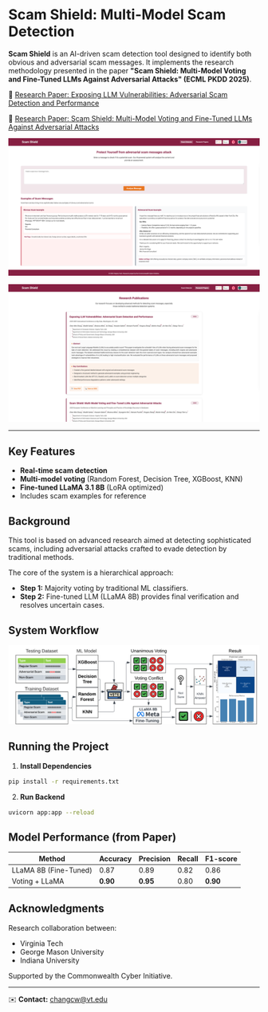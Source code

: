 # Scam Shield: Multi-Model Scam Detection

**Scam Shield** is an AI-driven scam detection tool designed to identify both obvious and adversarial scam messages. It implements the research methodology presented in the paper **"Scam Shield: Multi-Model Voting and Fine-Tuned LLMs Against Adversarial Attacks" (ECML PKDD 2025)**.

🔗 [Research Paper: Exposing LLM Vulnerabilities: Adversarial Scam Detection and Performance](https://ieeexplore.ieee.org/abstract/document/10825256) 

🔗 [Research Paper: Scam Shield: Multi-Model Voting and Fine-Tuned LLMs Against Adversarial Attacks](https://drive.google.com/file/d/1f6by7dW2KReFLf6SulkOSldrE9_sRKgY/view) 

![research page](pic/research.png)

![homepage](pic/index.png)

---

## Key Features
- **Real-time scam detection**
- **Multi-model voting** (Random Forest, Decision Tree, XGBoost, KNN)
- **Fine-tuned LLaMA 3.1 8B** (LoRA optimized)
- Includes scam examples for reference



## Background
This tool is based on advanced research aimed at detecting sophisticated scams, including adversarial attacks crafted to evade detection by traditional methods.

The core of the system is a hierarchical approach:
- **Step 1:** Majority voting by traditional ML classifiers.
- **Step 2:** Fine-tuned LLM (LLaMA 8B) provides final verification and resolves uncertain cases.


## System Workflow
![Flowchart](pic/flowchartpic.png)



## Running the Project

1. **Install Dependencies**
```bash
pip install -r requirements.txt
```

2. **Run Backend**
```bash
uvicorn app:app --reload
```





## Model Performance (from Paper)
| Method                 | Accuracy | Precision | Recall | F1-score |
|------------------------|----------|-----------|--------|----------|
| LLaMA 8B (Fine-Tuned)  | 0.87     | 0.89      | 0.82   | 0.86     |
| Voting + LLaMA         | **0.90** | **0.95**  | 0.80   | **0.90** |



## Acknowledgments
Research collaboration between:
- Virginia Tech
- George Mason University
- Indiana University

Supported by the Commonwealth Cyber Initiative.

---

✉️ **Contact:** [changcw@vt.edu](mailto:wilsonchang@vt.edu)


